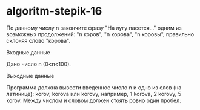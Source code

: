 # algoritm-stepik-16
По данному числу n закончите фразу "На лугу пасется..." одним из возможных продолжений: "n коров", "n корова", "n коровы", правильно склоняя слово "корова".

Входные данные

Дано число n (0<n<100).

Выходные данные

Программа должна вывести введенное число n и одно из слов (на латинице): korov, korova или korovy, например, 1 korova, 2 korovy, 5 korov. Между числом и словом должен стоять ровно один пробел.
